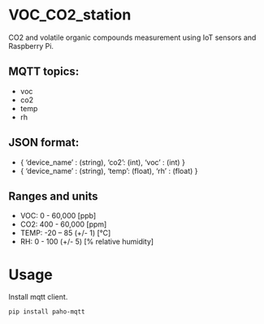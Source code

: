 # VOC_CO2_station
CO2 and volatile organic compounds measurement using IoT sensors and Raspberry Pi.

## MQTT topics:
- voc
- co2
- temp
- rh

## JSON format:
- { ‘device_name’ : (string), ‘co2’: (int), ‘voc’ : (int) }
- { ‘device_name’ : (string), ‘temp’: (float), ‘rh’ : (float) }

## Ranges and units
- VOC:     0  - 60,000           [ppb]
- CO2:    400 - 60,000           [ppm]
- TEMP:   -20 – 85      (+/- 1)  [°C]
- RH:      0  - 100     (+/- 5)  [% relative humidity]

# Usage
Install mqtt client.
```
pip install paho-mqtt
```
